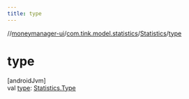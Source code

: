 ```yaml
---
title: type
---
```

//[moneymanager-ui](../../../index.html)/[com.tink.model.statistics](../index.html)/[Statistics](index.html)/[type](type.html)



# type



[androidJvm]\
val [type](type.html): [Statistics.Type](-type/index.html)




